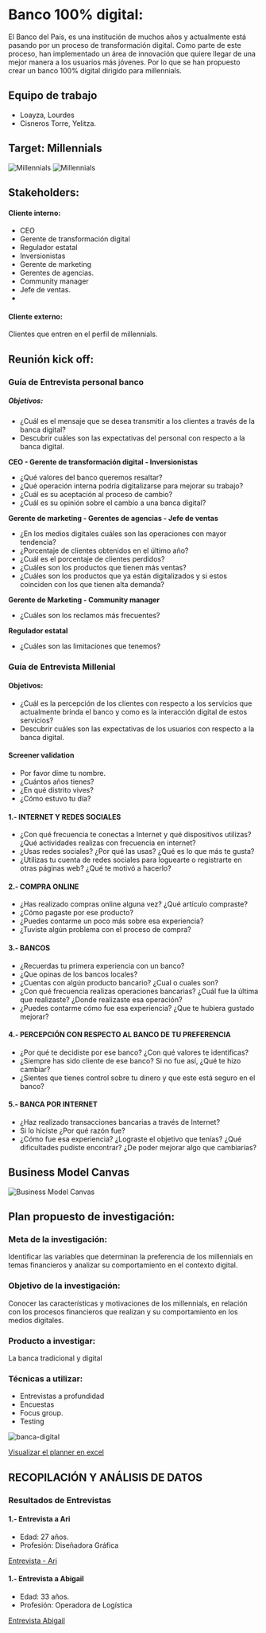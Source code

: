 # Banco 100% digital:

El Banco del País, es una institución de muchos años y actualmente está pasando por un proceso de transformación digital. Como parte de este proceso, han implementado un área de innovación que quiere llegar de una mejor manera a los usuarios más jóvenes. Por lo que se han propuesto crear un banco 100% digital dirigido para millennials.

## Equipo de trabajo

+ Loayza, Lourdes
+ Cisneros Torre, Yelitza.

## Target: Millennials


![Millennials](assets/docs/millennials.jpg)
![Millennials](assets/docs/millennials-2.jpg)



## Stakeholders:

#### Cliente interno:

- CEO
- Gerente de transformación digital
- Regulador estatal
- Inversionistas
- Gerente de marketing
- Gerentes de agencias.
- Community manager
- Jefe de ventas.
- 

#### Cliente externo:

Clientes que entren en el perfil de millennials.

## Reunión kick off:

### Guía de Entrevista personal banco

##### Objetivos:

- ¿Cuál es el mensaje que se desea transmitir a los clientes a través de la banca digital?
- Descubrir cuáles son las expectativas del personal con respecto a la banca digital.

**CEO - Gerente de transformación digital - Inversionistas** 

- ¿Qué valores del banco queremos resaltar?
- ¿Qué operación interna podría digitalizarse para mejorar su trabajo?
- ¿Cuál es su aceptación al proceso de  cambio?
- ¿Cuál es su opinión sobre el cambio a una banca digital?

**Gerente de marketing - Gerentes de agencias - Jefe de ventas**

- ¿En los medios digitales cuáles son las operaciones con mayor tendencia?
- ¿Porcentaje de clientes obtenidos en el último año?
- ¿Cuál es el porcentaje de clientes perdidos?
- ¿Cuáles son los productos que tienen más ventas?
- ¿Cuáles son los productos que ya están digitalizados y si estos coinciden con los que tienen alta demanda?

**Gerente de Marketing - Community manager**

- ¿Cuáles son los reclamos más frecuentes?

**Regulador estatal**

- ¿Cuáles son las limitaciones que tenemos?



### Guía de Entrevista Millenial

#### Objetivos:

- ¿Cuál es la percepción de los clientes con respecto a los servicios que actualmente brinda el banco y como es la interacción digital de estos servicios?
- Descubrir cuáles son las expectativas de los usuarios con respecto a la banca digital.

#### Screener validation

- Por favor dime tu nombre.
- ¿Cuántos años tienes?
- ¿En qué distrito vives?
- ¿Cómo estuvo tu día?

#### 1.- INTERNET Y REDES SOCIALES 

- ¿Con qué frecuencia te conectas a Internet y qué dispositivos utilizas? ¿Qué actividades realizas con frecuencia en internet?
- ¿Usas redes sociales? ¿Por qué las usas? ¿Qué es lo que más te gusta?
- ¿Utilizas tu cuenta de redes sociales para loguearte o registrarte en otras páginas web? ¿Qué te motivó a hacerlo?

#### 2.- COMPRA ONLINE

- ¿Has realizado compras online alguna vez? ¿Qué artículo compraste?
- ¿Cómo pagaste por ese producto?
- ¿Puedes contarme un poco más sobre esa experiencia?
- ¿Tuviste algún problema con el proceso de compra?

#### 3.- BANCOS

- ¿Recuerdas tu primera experiencia con un banco? 
- ¿Que opinas de los bancos locales? 
- ¿Cuentas con algún producto bancario? ¿Cual o cuales son?
- ¿Con qué frecuencia realizas operaciones bancarias? ¿Cuál fue la última que realizaste? ¿Donde realizaste esa operación?
- ¿Puedes contarme cómo fue esa experiencia? ¿Que te hubiera gustado mejorar?

#### 4.- PERCEPCIÓN CON RESPECTO AL BANCO DE TU PREFERENCIA

- ¿Por qué te decidiste por ese banco? ¿Con qué valores te identificas?
- ¿Siempre has sido cliente de ese banco? Si no fue así, ¿Qué te hizo cambiar?
- ¿Sientes que tienes control sobre tu dinero y que este está seguro en el banco?

#### 5.- BANCA POR INTERNET
- ¿Haz realizado transacciones bancarias a través de Internet?
- Si lo hiciste ¿Por qué razón fue?
- ¿Cómo fue esa experiencia? ¿Lograste el objetivo que tenías? ¿Qué dificultades pudiste encontrar? ¿De poder mejorar algo que cambiarías?

## Business Model Canvas

![Business Model Canvas](assets/docs/model-canvas.jpg)

## Plan propuesto de investigación:

### Meta de la investigación:

Identificar las variables que determinan la preferencia de los millennials en temas financieros y analizar su comportamiento en el contexto digital.

### Objetivo de la investigación:

Conocer las características y motivaciones de los millennials, en  relación con los procesos financieros que realizan y su comportamiento en los medios digitales.

### Producto a investigar:

La banca tradicional y digital

### Técnicas a utilizar:

- Entrevistas a profundidad
- Encuestas
- Focus group.
- Testing


![banca-digital](assets/docs/Planner-Bank.png)

[Visualizar el planner en excel](https://goo.gl/pkC3op)

## RECOPILACIÓN Y ANÁLISIS DE DATOS

### Resultados de Entrevistas

#### 1.- Entrevista a Ari 

- Edad: 27 años.
- Profesión: Diseñadora Gráfica

[Entrevista - Ari](https://drive.google.com/file/d/12dFhUSueyry5ou4dzk2CqRFxKFZWS4ZD/view?usp=sharing)



#### 1.- Entrevista a Abigail

- Edad: 33 años.
- Profesión: Operadora de Logística

[Entrevista Abigail](https://drive.google.com/file/d/1Rm5dbgPojK0U7Ps7bTkixeLAkgR8s60Z/view?usp=sharing)